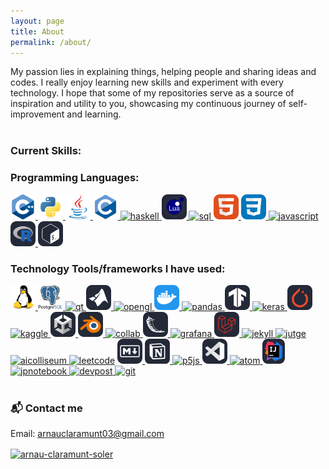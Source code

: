 ```yaml
---
layout: page
title: About
permalink: /about/
---
```


My passion lies in explaining things, helping people and sharing ideas and codes. I really enjoy learning new skills and experiment with every technology. I hope that some of my repositories serve as a source of inspiration and utility to you, showcasing my continuous journey of self-improvement and learning. <br><br>

### Current Skills: <br>

<h3 align="left">Programming Languages:</h3>
<p align="left"> 
  <a href="https://www.w3schools.com/cpp/" target="_blank" rel="noreferrer"> <img src="https://raw.githubusercontent.com/devicons/devicon/master/icons/cplusplus/cplusplus-original.svg" alt="cplusplus" width="40" height="40"/> </a> 
  <a href="https://www.python.org" target="_blank" rel="noreferrer"> <img src="https://raw.githubusercontent.com/devicons/devicon/master/icons/python/python-original.svg" alt="python" width="40" height="40"/> </a> 
  <a href="https://www.java.com" target="_blank" rel="noreferrer"> <img src="https://raw.githubusercontent.com/devicons/devicon/master/icons/java/java-original.svg" alt="java" width="40" height="40"/> </a> 
  <a href="https://www.cprogramming.com/" target="_blank" rel="noreferrer"> <img src="https://raw.githubusercontent.com/devicons/devicon/master/icons/c/c-original.svg" alt="c" width="40" height="40"/> </a> 
  <a href="https://www.haskell.org/" target="_blank" rel="noreferrer"> <img src="https://upload.wikimedia.org/wikipedia/commons/1/1c/Haskell-Logo.svg" alt="haskell" width="40" height="40"/> </a> 
  <a href="https://www.lua.org" target="_blank" rel="noreferrer"> <img src="https://raw.githubusercontent.com/tandpfun/skill-icons/65dea6c4eaca7da319e552c09f4cf5a9a8dab2c8/icons/Lua-Dark.svg" alt="lua" width="40" height="40"/> </a> 
  <a href="https://www.w3schools.com/sql/" target="_blank" rel="noreferrer"> <img src="https://www.svgrepo.com/show/331760/sql-database-generic.svg" alt="sql" width="40" height="40"/> </a> 
  <a href="https://developer.mozilla.org/es/docs/Web/HTML" target="_blank" rel="noreferrer"> <img src="https://raw.githubusercontent.com/tandpfun/skill-icons/65dea6c4eaca7da319e552c09f4cf5a9a8dab2c8/icons/HTML.svg" alt="html" width="40" height="40"/> </a> 
  <a href="https://lenguajecss.com/css/introduccion/que-es-css/" target="_blank" rel="noreferrer"> <img src="https://raw.githubusercontent.com/tandpfun/skill-icons/65dea6c4eaca7da319e552c09f4cf5a9a8dab2c8/icons/CSS.svg" alt="css" width="40" height="40"/> </a>   
  <a href="https://developer.mozilla.org/en-US/docs/Web/JavaScript" target="_blank" rel="noreferrer"> <img src="https://cdn.worldvectorlogo.com/logos/javascript-1.svg" alt="javascript" width="40" height="40"/> </a> 
  <a href="https://www.r-project.org/" target="_blank" rel="noreferrer"> <img src="https://raw.githubusercontent.com/tandpfun/skill-icons/65dea6c4eaca7da319e552c09f4cf5a9a8dab2c8/icons/R-Dark.svg" alt="r" width="40" height="40"/> </a> 
  <a href="https://es.wikipedia.org/wiki/Bash" target="_blank" rel="noreferrer"> <img src="https://raw.githubusercontent.com/tandpfun/skill-icons/65dea6c4eaca7da319e552c09f4cf5a9a8dab2c8/icons/Bash-Dark.svg" alt="bash" width="40" height="40"/> </a> 
  
</p>

<h3 align="left">Technology Tools/frameworks I have used:</h3>
<p align="left"> 
  <a href="https://www.linux.org/" target="_blank" rel="noreferrer"> <img src="https://raw.githubusercontent.com/devicons/devicon/master/icons/linux/linux-original.svg" alt="linux" width="40" height="40"/> </a> 
  <a href="https://www.postgresql.org" target="_blank" rel="noreferrer"> <img src="https://raw.githubusercontent.com/devicons/devicon/master/icons/postgresql/postgresql-original-wordmark.svg" alt="postgresql" width="40" height="40"/> </a> 
  <a href="https://www.qt.io/" target="_blank" rel="noreferrer"> <img src="https://upload.wikimedia.org/wikipedia/commons/0/0b/Qt_logo_2016.svg" alt="qt" width="40" height="40"/> </a> 
  <a href="https://es.mathworks.com/products/matlab.html" target="_blank" rel="noreferrer"> <img src="https://raw.githubusercontent.com/tandpfun/skill-icons/65dea6c4eaca7da319e552c09f4cf5a9a8dab2c8/icons/Matlab-Dark.svg" alt="matlab" width="40" height="40"/> </a> 
  <a href="https://www.opengl.org/" target="_blank" rel="noreferrer"> <img src="https://www.svgrepo.com/show/373629/glsl.svg" alt="opengl" width="43" height="43"/> </a> 
  <a href="https://www.docker.com/" target="_blank" rel="noreferrer"> <img src="https://raw.githubusercontent.com/tandpfun/skill-icons/65dea6c4eaca7da319e552c09f4cf5a9a8dab2c8/icons/Docker.svg" alt="docker" width="40" height="40"/> </a> 
  <a href="https://pandas.pydata.org/" target="_blank" rel="noreferrer"> <img src="https://pandas.pydata.org//static/img/favicon_white.ico" alt="pandas" width="40" height="40"/> </a> 
  <a href="https://www.tensorflow.org" target="_blank" rel="noreferrer"> <img src="https://raw.githubusercontent.com/tandpfun/skill-icons/65dea6c4eaca7da319e552c09f4cf5a9a8dab2c8/icons/TensorFlow-Dark.svg" alt="tensorflow" width="40" height="40"/> </a> 
  <a href="https://keras.io/" target="_blank" rel="noreferrer"> <img src="https://raw.githubusercontent.com/valohai/ml-logos/d8dfb916e50a93a41f3b1ed2ca7bd3dbc77030a2/keras.svg" alt="keras" width="40" height="40"/> </a> 
  <a href="https://pytorch.org/" target="_blank" rel="noreferrer"> <img src="https://raw.githubusercontent.com/tandpfun/skill-icons/65dea6c4eaca7da319e552c09f4cf5a9a8dab2c8/icons/PyTorch-Dark.svg" alt="pytorch" width="40" height="40"/> </a> 
  <a href="https://www.kaggle.com" target="_blank" rel="noreferrer"> <img src="https://cdn4.iconfinder.com/data/icons/logos-and-brands/512/189_Kaggle_logo_logos-512.png" alt="kaggle" width="40" height="40"/> </a> 
  <a href="https://unity.com/" target="_blank" rel="noreferrer"> <img src="https://raw.githubusercontent.com/tandpfun/skill-icons/65dea6c4eaca7da319e552c09f4cf5a9a8dab2c8/icons/Unity-Dark.svg" alt="unity" width="40" height="40"/> </a> 
  <a href="https://www.blender.org/" target="_blank" rel="noreferrer"> <img src="https://raw.githubusercontent.com/tandpfun/skill-icons/65dea6c4eaca7da319e552c09f4cf5a9a8dab2c8/icons/Blender-Dark.svg" alt="blender" width="40" height="40"/> </a> 
  <a href="https://colab.research.google.com/" target="_blank" rel="noreferrer"> <img src="https://avatars.githubusercontent.com/u/33467679?v=4" alt="collab" width="40" height="40"/> </a> 
  <a href="https://flask.palletsprojects.com/" target="_blank" rel="noreferrer"> <img src="https://raw.githubusercontent.com/tandpfun/skill-icons/65dea6c4eaca7da319e552c09f4cf5a9a8dab2c8/icons/Flask-Dark.svg" alt="flask" width="40" height="40"/> </a> 
  <a href="https://grafana.com" target="_blank" rel="noreferrer"> <img src="https://www.vectorlogo.zone/logos/grafana/grafana-icon.svg" alt="grafana" width="40" height="40"/> </a> 
  <a href="https://laravel.com" target="_blank" rel="noreferrer"> <img src="https://raw.githubusercontent.com/tandpfun/skill-icons/65dea6c4eaca7da319e552c09f4cf5a9a8dab2c8/icons/Laravel-Dark.svg" alt="laravel" width="40" height="40"/> </a> 
  <a href="https://jekyllrb.com/" target="_blank" rel="noreferrer"> <img src="https://github.com/barryclark/jekyll-now/blob/master/images/jekyll-logo.png?raw=true" alt="jekyll" width="40" height="40"/> </a> 
  <a href="https://jutge.org/" target="_blank" rel="noreferrer"> <img src="https://github.com/ArnauCS03/ArnauCS03/assets/95536223/be3dbd47-81dc-420a-997a-1884caa5652b" alt="jutge" width="40" height="40"/> </a> 
  <a href="https://www.coliseum.ai/" target="_blank" rel="noreferrer"> <img src="https://github.com/ArnauCS03/ArnauCS03/assets/95536223/3d75ffbf-c883-4496-a9e9-f68f801d61eb" alt="aicolliseum" width="40" height="40"/> </a> 
  <a href="https://www.leetcode.com/cerberus53" target="_blank" rel="noreferrer"> <img src="https://raw.githubusercontent.com/rahuldkjain/github-profile-readme-generator/master/src/images/icons/Social/leet-code.svg" alt="leetcode" height="37" width="40" /></a> 
  <a href="https://www.markdownguide.org" target="_blank" rel="noreferrer"> <img src="https://raw.githubusercontent.com/tandpfun/skill-icons/65dea6c4eaca7da319e552c09f4cf5a9a8dab2c8/icons/Markdown-Dark.svg" alt="markdown" width="40" height="40"/> </a> 
  <a href="https://www.notion.so" target="_blank" rel="noreferrer"> <img src="https://raw.githubusercontent.com/tandpfun/skill-icons/65dea6c4eaca7da319e552c09f4cf5a9a8dab2c8/icons/Notion-Dark.svg" alt="notion" width="40" height="40"/> </a>
  <a href="https://p5js.org" target="_blank" rel="noreferrer"> <img src="https://raw.githubusercontent.com/tandpfun/skill-icons/65dea6c4eaca7da319e552c09f4cf5a9a8dab2c8/icons/p5js.svg" alt="p5js" width="40" height="40"/> </a>
  <a href="https://code.visualstudio.com" target="_blank" rel="noreferrer"> <img src="https://raw.githubusercontent.com/tandpfun/skill-icons/65dea6c4eaca7da319e552c09f4cf5a9a8dab2c8/icons/VSCode-Dark.svg" alt="vscode" width="40" height="40"/> </a>
  <a href="https://atom-editor.cc/" target="_blank" rel="noreferrer"> <img src="https://upload.wikimedia.org/wikipedia/commons/thumb/8/80/Atom_editor_logo.svg/1200px-Atom_editor_logo.svg.png" alt="atom" width="40" height="40"/> </a>
  <a href="https://www.jetbrains.com/es-es/idea/" target="_blank" rel="noreferrer"> <img src="https://raw.githubusercontent.com/tandpfun/skill-icons/65dea6c4eaca7da319e552c09f4cf5a9a8dab2c8/icons/Idea-Dark.svg" alt="intellij" width="36" height="40"/> </a>
  <a href="https://jupyter.org/" target="_blank" rel="noreferrer"> <img src="https://seeklogo.com/images/J/jupyter-logo-A91705F539-seeklogo.com.png" alt="jpnotebook" width="40" height="40"/> </a>
  <a href="https://devpost.com/arnau-claramunt?ref_content=user-portfolio&ref_feature=portfolio&ref_medium=global-nav" target="_blank" rel="noreferrer"> <img src="https://seeklogo.com/images/D/devpost-logo-95FF685C5D-seeklogo.com.png" alt="devpost" width="44" height="40"/> </a>
  <a href="https://git-scm.com/" target="_blank" rel="noreferrer"> <img src="https://www.vectorlogo.zone/logos/git-scm/git-scm-icon.svg" alt="git" width="40" height="40"/> </a> <br><br>



### 📬 Contact me
Email: [arnauclaramunt03@gmail.com](mailto:arnauclaramunt03@gmail.com)
<p align="left">
  
<a href="https://linkedin.com/in/arnau-claramunt-soler" target="blank"><img align="center" src="https://raw.githubusercontent.com/rahuldkjain/github-profile-readme-generator/master/src/images/icons/Social/linked-in-alt.svg" alt="arnau-claramunt-soler" height="30" width="40" /></a> 
</p>
